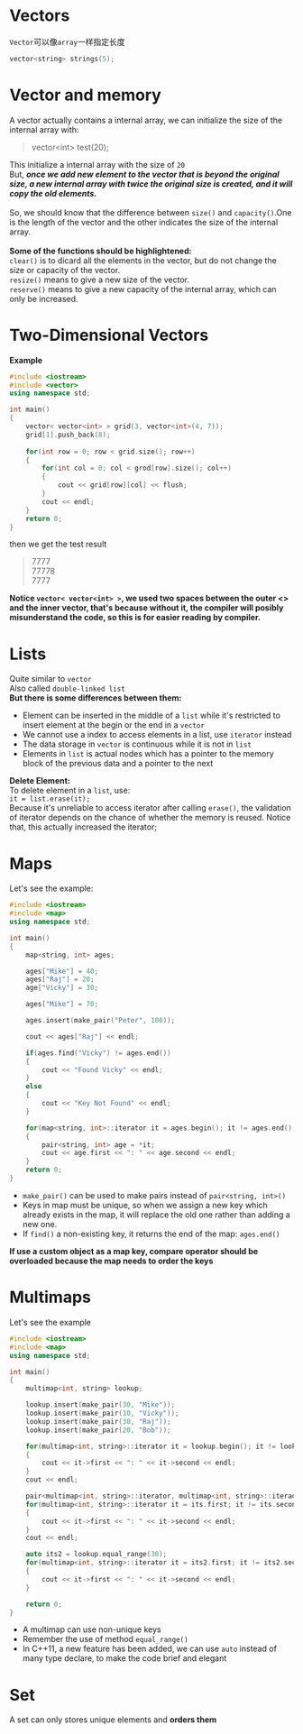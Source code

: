 # Vectors
`Vector`可以像`array`一样指定长度
```C++
vector<string> strings(5);
```
# Vector and memory
A vector actually contains a internal array, we can initialize the size of the internal array with:
> vector\<int\> test(20);  
    
This initialize a internal array with the size of `20`  
But, ***once we add new element to the vector that is beyond the original size, a new internal array with twice the original size is created, and it will copy the old elements.***   
</br>
So, we should know that the difference between `size()` and `capacity()`.One is the length of the vector and the other indicates the size of the internal array.   
</br>
**Some of the functions should be highlightened:**  
`clear()` is to dicard all the elements in the vector, but do not change the size or capacity of the vector.  
`resize()` means to give a new size of the vector.  
`reserve()` means to give a new capacity of the internal array, which can only be increased.  
# Two-Dimensional Vectors
**Example**
```C++
#include <iostream>
#include <vector>
using namespace std;

int main()
{
    vector< vector<int> > grid(3, vector<int>(4, 7));
    grid[1].push_back(8);
    
    for(int row = 0; row < grid.size(); row++)
    {
        for(int col = 0; col < grod[row].size(); col++)
        {
            cout << grid[row][col] << flush;
        }
        cout << endl;
    }
    return 0;
}
```
then we get the test result
> 7777  
> 77778  
> 7777

**Notice `vector< vector<int> >`, we used two spaces between the outer <> and the inner vector, that's because without it, the compiler will posibly misunderstand the code, so this is for easier reading by compiler.**
# Lists
Quite similar to `vector`  
Also called `double-linked list`  
**But there is some differences between them:**  
- Element can be inserted in the middle of a `list` while it's restricted to insert element at the begin or the end in a `vector`  
- We cannot use a index to access elements in a list, use `iterator` instead    
- The data storage in `vector` is continuous while it is not in `list`  
- Elements in `list` is actual nodes which has a pointer to the memory block of the previous data and a pointer to the next  

**Delete Element:**  
To delete element in a `list`, use:  
`it = list.erase(it);`  
Because it's unreliable to access iterator after calling `erase()`, the validation of iterator depends on the chance of whether the memory is reused. Notice that, this actually increased the iterator;  
# Maps
Let's see the example:  
```C++
#include <iostream>
#include <map>
using namespace std;

int main()
{
    map<string, int> ages;

    ages["Mike"] = 40;
    ages["Raj"] = 20;
    age["Vicky"] = 30;

    ages["Mike"] = 70;

    ages.insert(make_pair("Peter", 100));

    cout << ages["Raj"] << endl;

    if(ages.find("Vicky") != ages.end())
    {
        cout << "Found Vicky" << endl;
    }
    else
    {
        cout << "Key Not Found" << endl;
    }

    for(map<string, int>::iterator it = ages.begin(); it != ages.end(); age++)
    {
        pair<string, int> age = *it;
        cout << age.first << ": " << age.second << endl;
    }
    return 0;
}
```
- `make_pair()` can be used to make pairs instead of `pair<string, int>()`  
- Keys in map must be unique, so when we assign a new key which already exists in the map, it will replace the old one rather than adding a new one.
- If `find()` a non-existing key, it returns the end of the map: `ages.end()`

**If use a custom object as a map key, compare operator should be overloaded because the map needs to order the keys**
# Multimaps
Let's see the example
```C++
#include <iostream>
#include <map>
using namespace std;

int main()
{
    multimap<int, string> lookup;

    lookup.insert(make_pair(30, "Mike"));
    lookup.insert(make_pair(10, "Vicky"));
    lookup.insert(make_pair(30, "Raj"));
    lookup.insert(make_pair(20, "Bob"));

    for(multimap<int, string>::iterator it = lookup.begin(); it != lookup.end(); it++)
    {
        cout << it->first << ": " << it->second << endl;
    }
    cout << endl;

    pair<multimap<int, string>::iterator, multimap<int, string>::iteraor> its = lookup.equal_range(30);
    for(multimap<int, string>::iterator it = its.first; it != its.second; it++)
    {
        cout << it->first << ": " << it->second << endl;
    }
    cout << endl;

    auto its2 = lookup.equal_range(30);
    for(multimap<int, string>::iterator it = its2.first; it != its2.second; it++)
    {
        cout << it->first << ": " << it->second << endl;
    }

    return 0;
}
```
- A multimap can use non-unique keys
- Remember the use of method `equal_range()`
- In C++11, a new feature has been added, we can use `auto` instead of many type declare, to make the code brief and elegant
  
# Set
A set can only stores unique elements and **orders them**   